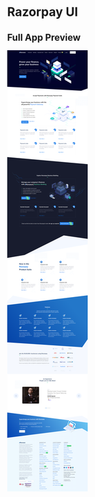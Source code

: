 # Razorpay UI

## Full App Preview

![alt text](screencapture-localhost-5173-2024-02-06-15_19_30.png)

